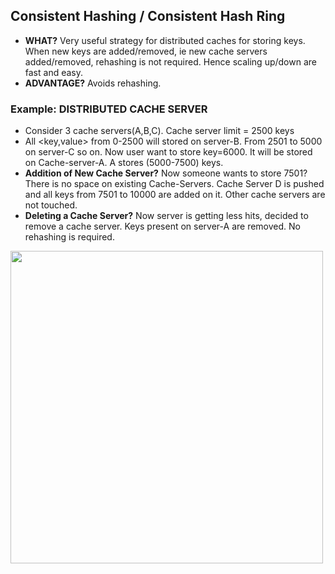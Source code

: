 ## Consistent Hashing / Consistent Hash Ring
- **WHAT?** Very useful strategy for distributed caches for storing keys. When new keys are added/removed, ie new cache servers added/removed, rehashing is not required. Hence scaling up/down are fast and easy.
- **ADVANTAGE?** Avoids rehashing.

### Example: DISTRIBUTED CACHE SERVER
- Consider 3 cache servers(A,B,C). Cache server limit = 2500 keys 
- All <key,value> from 0-2500 will stored on server-B. From 2501 to 5000 on server-C so on. Now user want to store key=6000. It will be stored on Cache-server-A. A stores (5000-7500) keys.
- **Addition of New Cache Server?** Now someone wants to store 7501? There is no space on existing Cache-Servers. Cache Server D is pushed and all keys from 7501 to 10000 are added on it. Other cache servers are not touched.
- **Deleting a Cache Server?** Now server is getting less hits, decided to remove a cache server. Keys present on server-A are removed. No rehashing is required.

<img src="https://i.ibb.co/DwM0CZM/Consistent-Hashing.png" width=500 />
